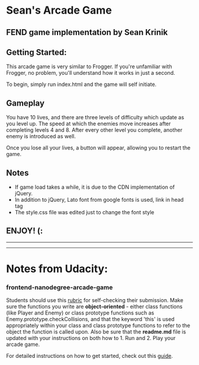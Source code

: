 # Sean's Arcade Game
## FEND game implementation by Sean Krinik

## Getting Started:

This arcade game is very similar to Frogger. If you're unfamiliar with Frogger, no problem, you'll understand how it works in just a second.

To begin, simply run index.html and the game will self initiate.

## Gameplay

You have 10 lives, and there are three levels of difficulty which update as you level up. The speed at which the enemies move increases after completing levels 4 and 8. After every other level you complete, another enemy is introduced as well.

Once you lose all your lives, a button will appear, allowing you to restart the game.

## Notes

* If game load takes a while, it is due to the CDN implementation of jQuery.
* In addition to jQuery, Lato font from google fonts is used, link in head tag
* The style.css file was edited just to change the font style

## ENJOY!  (:

___
___  
# Notes from Udacity:

### frontend-nanodegree-arcade-game


Students should use this [rubric](https://review.udacity.com/#!/projects/2696458597/rubric) for self-checking their submission. Make sure the functions you write are **object-oriented** - either class functions (like Player and Enemy) or class prototype functions such as Enemy.prototype.checkCollisions, and that the keyword 'this' is used appropriately within your class and class prototype functions to refer to the object the function is called upon. Also be sure that the **readme.md** file is updated with your instructions on both how to 1. Run and 2. Play your arcade game.

For detailed instructions on how to get started, check out this [guide](https://docs.google.com/document/d/1v01aScPjSWCCWQLIpFqvg3-vXLH2e8_SZQKC8jNO0Dc/pub?embedded=true).
